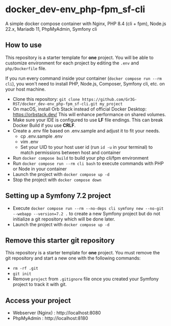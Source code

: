 # docker_dev-env_php-fpm_sf-cli

A simple docker compose container with Nginx, PHP 8.4 (cli + fpm), Node.js 22.x, Mariadb 11, PhpMyAdmin, Symfony cli

## How to use 

This repository is a starter template for **one** project. You will be able to customize environment
for each project by editing the `.env` and `php/Dockerfile` file.

If you run every command inside your container (`docker compose run --rm cli`), you won't need to install PHP, 
Node.js, Composer, Symfony cli, etc. on your host machine.

- Clone this repository: `git clone https://github.com/Gr3G-RST/docker_dev-env_php-fpm_sf-cli.git my_project`
- On macOS, install Orb Stack instead of official Docker Desktop: https://orbstack.dev/ 
  This will enhance performance on shared volumes.
- Make sure your IDE is configured to use **LF** file endings. This can break Docker Build if you use **CRLF**.
- Create a .env file based on .env.sample and adjust it to fit your needs.
    - cp .env.sample .env
    - vim .env
    - Set your UID to your host user id (run `id -u` in your terminal) to match permissions between host and container
- Run `docker compose build` to build your php cli/fpm environment
- Run `docker compose run --rm cli bash` to execute commands with PHP or Node in your container
- Launch the project with `docker compose up -d`
- Stop the project with `docker compose down`

## Setting up a Symfony 7.2 project

- Execute `docker compose run --rm --no-deps cli symfony new --no-git --webapp --version=7.2 .` to create a new Symfony project 
  but do not initialize a git repository which will be done later.
- Launch the project with `docker compose up -d`

## Remove this starter git repository

This repository is a starter template for **one** project. You must remove the git repository and start a new one with the following commands:

- `rm -rf .git`
- `git init`
- Remove `project` from `.gitignore` file once you created your Symfony project to track it with git.

## Access your project

- Webserver (Nginx) : http://localhost:8080
- PhpMyAdmin : http://localhost:8180
